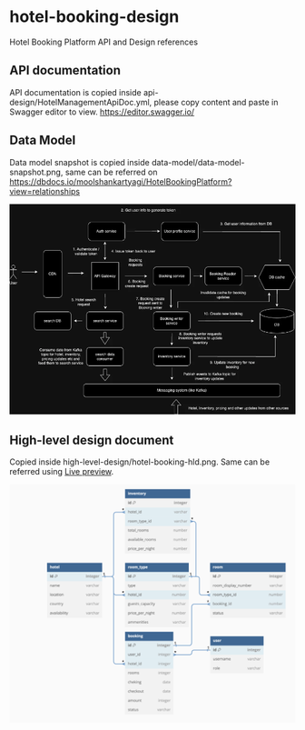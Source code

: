 # hotel-booking-design

Hotel Booking Platform API and Design references

## API documentation

API documentation is copied inside api-design/HotelManagementApiDoc.yml, please copy content and paste in Swagger editor to view. 
https://editor.swagger.io/ 

## Data Model

Data model snapshot is copied inside data-model/data-model-snapshot.png, same can be referred on 
https://dbdocs.io/moolshankartyagi/HotelBookingPlatform?view=relationships

![Data model image.](/images/architectural.webp "Data model image")


## High-level design document
Copied inside high-level-design/hotel-booking-hld.png. Same can be referred using [Live preview](https://app.diagrams.net/?tags=%7B%7D&lightbox=1&highlight=0000ff&edit=_blank&layers=1&nav=1&title=architectural.drawio#R%3Cmxfile%3E%3Cdiagram%20name%3D%22Page-1%22%20id%3D%22pf9O0TKkBPm4BQEg6i2m%22%3E5VxZd5s4FP41PmfmwTkIicWPSdppPdMlnZ7OPBOQbZ1goCDH8fz6kdjRVRLiGq8vDVxA4O%2B7upuuOsK3y6cPqZcsPscBDUemETyN8LuRaZqIIPFHSjaFxLGcQjBPWVCIUCP4zv6jpdAopSsW0KxzI4%2FjkLOkK%2FTjKKI%2B78i8NI3X3dtmcdh9a%2BLNKRB8970QSv9lAV8UUtd0GvlHyuaL6s3InhRXll51c%2FlLsoUXxOuWCL8f4ds0jnlxtHy6paEEr8KleO6PZ67WH5bSiPd5wP7y82E6HX8d322%2BTf%2BcbtjDP8m4HOXRC1flD%2F6R0bT8YL6pUBDfnsjD1TK89nmcjvDNI005Ezh98u5peBdnjLM4Erfcx5zHy9YN1yGbyws8ToR0wZehOEHiMF7xkEX0tmbOEMLye8Sz9OnZH4pq%2BITe0XhJeboRt5QPjJFVQl7qXE3BumFQnkvRokUesUq9KXVmXg%2FdwCoOSmTfgLIJUL6%2BmwrBB4%2FTtbcBcK8XjNPviefL87WYWF3gvCwpAJuxJxrsBjSEnC5mCAHMJgbErJLtHDPrGc00kjSeMYGUQIymj0xgpMKXxqsokMDkaL0C5g6ww6SLnTMB0CFTg509FHY21LeV%2BJLjQQwZR4ZY5W5akAGQaBRcS48izvzQyzLmd3FpQGwMGQ2Ae3kVoxYIlgaDSpbS0OPssTu8DpjyDXcxEy%2BuKSCKjSR2d4QsXqU%2BLR9quxVlnIn58jjcS%2BeUg3Fyluof%2FQvEQdvaj7hMfBg%2FIz6Rja6sLhUG3o5SOBQiuBerAk%2FpzurbEnlDNgjv0MZl1Ev947JyKo7YwYc2dO6lGTrTVCIba0tLhw3j5YEGNnUmDNZZ9ChAjnM0j0XrcfVICROZwOh7vzpfqfjl6Dx23K7dMRRse%2Bu8OpBK0tA6D9OAM6dOzJ%2Bu6zUmW1JH1IHcK2u%2F5EEffebkIdtUPT4i29GHbKzMPLJX8jDMiG7i%2BIFF8yP2NWalcgfzNRg66Xc3AKeqnuZvQiYAS%2FHraN0X0H66rwWe%2FzDPAf9aFNJKeVbUUJG1G4htpxv1YFsTwlZZWBtidzCIoU%2F4TLPMm5e6uck4XYqD30L2IMtEf3mzB%2B%2F3g%2BuqkijbCIZFNiEQx8qM7x5HaJ6tK3H%2BMeZ5Eb%2FOp1L6c0UzDhAUWHClMlnWen2BCW1Xiasi8JIFgXxci7fO1v%2BaeVBsceV%2FOqprQcixOxDkpEeZqbINs5A%2Bla7x5ry8JJ50eXHQttGpMpC95%2BiUQGNfTh4xnjFtkjN5mqTMLyyUFwXi35gv8nr2Kgk8TjNxNEvjZetCgUJ2etOO4K7LqF1IS70w0egXGcplVDZUVy0S6HujfAExWy01a1%2BHrxodPoOu%2FNJl2y0R3Xd4sVS8%2B8f2SiygpudD2y3o%2BZvYvvT2J2h3xHW1bj2B%2BYCrURA82MRx9jFxql%2FnFk%2BWXRTOSUwpYOxUJ7D9qgVRU5ChpxWsrTfT6m%2FqBdK72N5SKn90nyU5P3YoJ1XAHsXhXB7WuXVxRXxJ6%2BLBvVPti44m4yaTF1Bfp4znqKsoV6Is8aIOovbPlezIaaXXYz8OZcvLtfySiHHmhcUA5Z3PE1cM3n3hkfGpVlAOv0Jl6Ssohu%2F5C1hxqozngj55c9mAdJPQlIkvkf6okt5VIvN1TPOemtKC7ghj27aVOdMznhushGLBeBgge16xG6l%2Bcr14Z6nV8L6OhrjqUPtdB7R6BOPnRZ5tGrsiry4RHIq8i1vQInZ3%2FZ0Y5tbkKY2dRO1weXNbiv49lq1%2FT6MLxYi71YweqcJ5aQZ2lU4Btcuodx3QNUDo308zdkbexbXVqORZW7fVqANN9muRq7l%2BOdSpFtlCk20tsqN4ZmL1S7nfapHV91jdzQ7DWGQbZiLnrhlut%2BkAGdtrBlaSHnWRZ1eaobwHoX1oBr40zXDMLszYUIbobzEstUVmzyG4DfMnJNe95R4JATbzPS7bBuR785tYUAh4%2FEAjQPPRV8WVRn9k9yw%2BDFYTt2EKhCX%2BH6hUk1Wxy4dFszhdevmmsnplVNNJc%2FTwW4rn0qyF1qZxP%2FDDxR9TC3%2Bu8uKfOY1oetJTAE3UnREaDuruyL2sSNsw2yOShWmWrVpIG7IMXRGx0m3NPH7w3R4GSOe5BpsBDoz4bYl9s2zgp7RQ%2BJNtfYJroWYVzrbXQver9A4MqJ3XgDcymocP%2BQyACzsnx4tSwsLa9TOkowU7Q9FiAlrcKy3areYAQ7v3pDRUSRkyte45NaKwYrYI1uxR1e2IJi%2FE1r9GE0w6kCF5uq0mTUTX0mVUtJ0a5EQpu2pbjbXtG3goyGGqMJGI%2F9AouCEC1jPgQFnft7DGW%2B%2BXg4vbRUIMdR5s2RLjqAMNVIMBH0yMt31X9%2F5hajYOjLinUSu9L%2FsLymlcT%2BCmP%2FfkprJqTg0YAO55KsNVkrvVfcgy2YdLpSXNqhAi37SRnyRiMlestM3t6fKiaL9l11H4q0UBcyhmYBPVbdEQPco7pPOJURRh9Mwsmr73Fkndvvem051y%2BWTRBz%2BjVP7hi3zTTk7%2Bqzv5j57jsTUBK5KQY2RpA31nqPzLhYlvDbWmtrbvXrSxutXs4L1o7sW12ri7a9ZQeyjASAPX%2Bd2La7UZIwSqPur2wb70QQsGhhqaPxj43777cngrpS6oODCssjUcI8t6ns9nrJQ4bf6DwALX5r9ZxO%2F%2FBw%3D%3D%3C%2Fdiagram%3E%3C%2Fmxfile%3E).


![Data model image.](/images/datamodel.png "Data model image")



